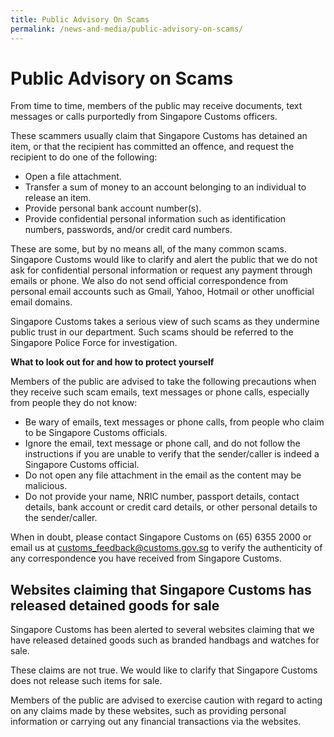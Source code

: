 ```yaml
---
title: Public Advisory On Scams
permalink: /news-and-media/public-advisory-on-scams/
---
```

# Public Advisory on Scams

From time to time, members of the public may receive documents, text messages or calls purportedly from Singapore Customs officers.

These scammers usually claim that Singapore Customs has detained an item, or that the recipient has committed an offence, and request the recipient to do one of the following:

-   Open a file attachment.
-   Transfer a sum of money to an account belonging to an individual to release an item.
-   Provide personal bank account number(s).
-   Provide confidential personal information such as identification numbers, passwords, and/or credit card numbers.

These are some, but by no means all, of the many common scams. Singapore Customs would like to clarify and alert the public that we do not ask for confidential personal information or request any payment through emails or phone. We also do not send official correspondence from personal email accounts such as Gmail, Yahoo, Hotmail or other unofficial email domains.

Singapore Customs takes a serious view of such scams as they undermine public trust in our department. Such scams should be referred to the Singapore Police Force for investigation.

**What to look out for and how to protect yourself**

Members of the public are advised to take the following precautions when they receive such scam emails, text messages or phone calls, especially from people they do not know:

-   Be wary of emails, text messages or phone calls, from people who claim to be Singapore Customs officials.
-   Ignore the email, text message or phone call, and do not follow the instructions if you are unable to verify that the sender/caller is indeed a Singapore Customs official.
-   Do not open any file attachment in the email as the content may be malicious.
-   Do not provide your name, NRIC number, passport details, contact details, bank account or credit card details, or other personal details to the sender/caller.

When in doubt, please contact Singapore Customs on (65) 6355 2000 or  email us at  [customs_feedback@customs.gov.sg](mailto:customs_feedback@customs.gov.sg)  to verify the authenticity of any correspondence you have received from Singapore Customs.

## Websites claiming that Singapore Customs has released detained goods for sale

Singapore Customs has been alerted to several websites claiming that we have released detained goods such as branded handbags and watches for sale.

These claims are not true. We would like to clarify that Singapore Customs does not release such items for sale.

Members of the public are advised to exercise caution with regard to acting on any claims made by these websites, such as providing personal information or carrying out any financial transactions via the websites.